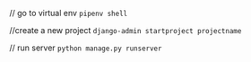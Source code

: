 
// go to virtual env
`pipenv shell`

//create a new project
`django-admin startproject projectname`

// run server
`python manage.py runserver`

